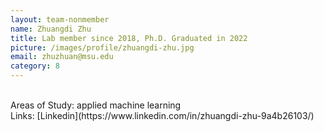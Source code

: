 ```yaml
---
layout: team-nonmember
name: Zhuangdi Zhu
title: Lab member since 2018, Ph.D. Graduated in 2022
picture: /images/profile/zhuangdi-zhu.jpg
email: zhuzhuan@msu.edu
category: 8
---
```


<br/>
Areas of Study: applied machine learning 
<br/>
Links: [Linkedin](https://www.linkedin.com/in/zhuangdi-zhu-9a4b26103/)